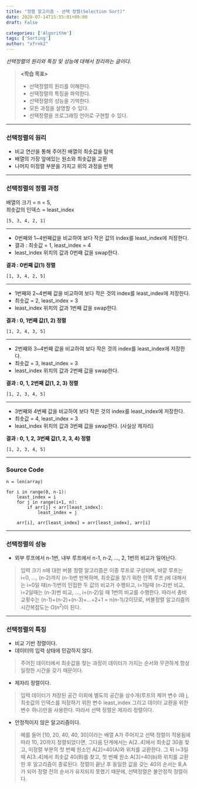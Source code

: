 ```yaml
---
title: "정렬 알고리즘 - 선택 정렬(Selection Sort)"
date: 2020-07-14T15:55:01+09:00
draft: False

categories: ['Algorithm']
tags: ['Sorting']
author: "xfrnk2"
---
```

*선택정렬의 원리와 특징 및 성능에 대해서 정리하는 글이다.*

> **<학습 목표>**  
> * 선택정렬의 원리를 이해한다.  
> * 선택정렬의 특징을 파악한다.  
> * 선택정렬의 성능을 기억한다.  
> * 모든 과정을 설명할 수 있다.   
> * 선택정렬을 프로그래밍 언어로 구현할 수 있다.
---
### **선택정렬의 원리**

+ 비교 연산을 통해 주어진 배열의 최솟값을 탐색
+ 배열의 가장 앞에있는 원소와 최솟값을 교환
+ 나머지 미정렬 부분을 가지고 위의 과정을 반복 
---
### **선택정렬의 정렬 과정**
   
   
배열의 크기 = n = 5,   
최솟값의 인덱스 = least_index
~~~
[5, 3, 4, 2, 1] 
~~~
---
    
+ 0번째와 1~4번째값을 비교하여 보다 작은 값의 index를 least_index에 저장한다.  
+ 결과 : 최솟값 = 1, least_index = 4  
+ least_index 위치의 값과 0번째 값을 swap한다.
  
**결과 : 0번째 값(1) 정렬**
~~~
[1, 3, 4, 2, 5] 
~~~
    
---
  
+ 1번째와 2~4번째 값을 비교하여 보다 작은 것의 index를 least_index에 저장한다.  
+ 최솟값 = 2, least_index = 3  
+ least_index 위치의 값과 1번째 값을 swap한다. 
   
**결과 : 0, 1번째 값(1, 2) 정렬**   
~~~
[1, 2, 4, 3, 5] 
~~~
---
    
+ 2번째와 3~4번째 값을 비교하여 보다 작은 것의 index를 least_index에 저장한다.  
+ 최솟값 = 3, least_index = 3  
+ least_index 위치의 값과 2번째 값을 swap한다. 
      
**결과 : 0, 1, 2번째 값(1, 2, 3) 정렬**
~~~
[1, 2, 3, 4, 5] 
~~~
---
   
+ 3번째와 4번째 값을 비교하여 보다 작은 것의 index를 least_index에 저장한다.  
+ 최솟값 = 4, least_index = 3  
+ least_index 위치의 값과 3번째 값을 swap한다. (사실상 제자리)
      
**결과 : 0, 1, 2, 3번째 값(1, 2, 3, 4) 정렬**
~~~
[1, 2, 3, 4, 5] 
~~~
  

---
### **Source Code**
  
~~~
n = len(array) 

for i in range(0, n-1):
	least_index = i
	for j in range(i+1, n):
		if arr[j] < arr[least_index]:
			least_index = j

	arr[i], arr[least_index] = arr[least_index], arr[i]
~~~
  
---
  
### **선택정렬의 성능**
+ 외부 루프에서 n-1번, 내부 루프에서 n-1, n-2, ..., 2, 1번의 비교가 일어난다.
> 입력 크기 n에 대한 버블 정렬 알고리즘은 이중 루프로 구성되며, 바깥 루프는 i=0, ..., (n-2)까지 (n-1)번 반복하며, 최솟값을 찾기 위한 안쪽 루프 j에 대해서는 i=0일 때(n-1)번의 인접한 두 값의 비교가 수행되고, i=1일때 (n-2)번 비교, i=2일때는 (n-3)번 비교, ..., i=(n-2)일 때 1번의 비교를 수행한다. 따라서 총비교횟수는 (n-1)+(n-2)+(n-3)+...+2+1 = n(n-1)/2이므로, 버블정렬 알고리즘의 시간복잡도는 $O(n^2)$이 된다.
   
---
   
      
### **선택정렬의 특징**
+ 비교 기반 정렬이다.  
+ 데이터의 입력 상태에 민감하지 않다.  
> 주어진 데이터에서 최솟값을 찾는 과정이 데이터가 가지는 순서와 무관하게 항상 일정한 시간을 갖기 때문이다.
  
+ 제자리 정렬이다.
> 입력 데이터가 저장된 공간 이외에 별도의 공간을 상수개(루프의 제어 변수 i와 j, 최솟값의 인덱스를 저장하기 위한 변수 least_index 그리고 데이터 교환을 위한 변수 하나)만을 사용한다. 따라서 선택 정렬은 제자리 정렬이다.
  
+ 안정적이지 않은 알고리즘이다.
> 예를 들어 [10, 20, 40, 40, 30]이라는 배열 A가 주어지고 선택 정렬이 적용됨에 따라 10, 20까지 정렬되었다면, 그다음 단계에서는 A[2..4]에서 최솟값 30을 찾고, 미정렬 부분의 첫 번째 원소인 A[2]=40(A)와 위치를 교환한다. 그 뒤 i=3일 때 A[3..4]에서 최솟값 40(B)를 찾고, 첫 번째 원소 A[3]=40(b)와 위치를 교환한 후 알고리즘이 종료된다. 정렬이 끝난 후 동일한 값을 갖는 40의 순서는 B,A가 되어 정렬 전의 순서가 유지되지 못했기 때문에, 선택정렬은 불안정적 정렬이다.